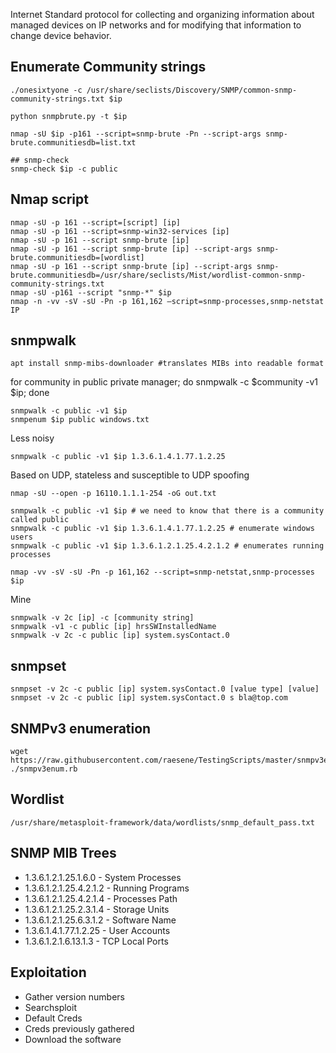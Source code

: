 Internet Standard protocol for collecting and organizing information about managed devices on IP networks and for modifying that information to change device behavior.

## Enumerate Community strings

	./onesixtyone -c /usr/share/seclists/Discovery/SNMP/common-snmp-community-strings.txt $ip

	python snmpbrute.py -t $ip

	nmap -sU $ip -p161 --script=snmp-brute -Pn --script-args snmp-brute.communitiesdb=list.txt

	## snmp-check
	snmp-check $ip -c public

## Nmap script
	nmap -sU -p 161 --script=[script] [ip]
	nmap -sU -p 161 --script=snmp-win32-services [ip]
	nmap -sU -p 161 --script snmp-brute [ip]
	nmap -sU -p 161 --script snmp-brute [ip] --script-args snmp-brute.communitiesdb=[wordlist]
	nmap -sU -p 161 --script snmp-brute [ip] --script-args snmp-brute.communitiesdb=/usr/share/seclists/Mist/wordlist-common-snmp-community-strings.txt
	nmap -sU -p161 --script "snmp-*" $ip
	nmap -n -vv -sV -sU -Pn -p 161,162 –script=snmp-processes,snmp-netstat IP

## snmpwalk

	apt install snmp-mibs-downloader #translates MIBs into readable format

for community in public private manager; do snmpwalk -c $community -v1 $ip; done

	snmpwalk -c public -v1 $ip
	snmpenum $ip public windows.txt

Less noisy

	snmpwalk -c public -v1 $ip 1.3.6.1.4.1.77.1.2.25

Based on UDP, stateless and susceptible to UDP spoofing

	nmap -sU --open -p 16110.1.1.1-254 -oG out.txt

	snmpwalk -c public -v1 $ip # we need to know that there is a community called public
	snmpwalk -c public -v1 $ip 1.3.6.1.4.1.77.1.2.25 # enumerate windows users
	snmpwalk -c public -v1 $ip 1.3.6.1.2.1.25.4.2.1.2 # enumerates running processes

	nmap -vv -sV -sU -Pn -p 161,162 --script=snmp-netstat,snmp-processes $ip

Mine

	snmpwalk -v 2c [ip] -c [community string]
	snmpwalk -v1 -c public [ip] hrsSWInstalledName
	snmpwalk -v 2c -c public [ip] system.sysContact.0

## snmpset

	snmpset -v 2c -c public [ip] system.sysContact.0 [value type] [value]
	snmpset -v 2c -c public [ip] system.sysContact.0 s bla@top.com
## SNMPv3 enumeration

	wget https://raw.githubusercontent.com/raesene/TestingScripts/master/snmpv3enum.rb; ./snmpv3enum.rb

## Wordlist

	/usr/share/metasploit-framework/data/wordlists/snmp_default_pass.txt

## SNMP MIB Trees

- 1.3.6.1.2.1.25.1.6.0 - System Processes
- 1.3.6.1.2.1.25.4.2.1.2 - Running Programs
- 1.3.6.1.2.1.25.4.2.1.4 - Processes Path
- 1.3.6.1.2.1.25.2.3.1.4 - Storage Units
- 1.3.6.1.2.1.25.6.3.1.2 - Software Name
- 1.3.6.1.4.1.77.1.2.25 - User Accounts
- 1.3.6.1.2.1.6.13.1.3 - TCP Local Ports

## Exploitation

- Gather version numbers
- Searchsploit
- Default Creds
- Creds previously gathered
- Download the software